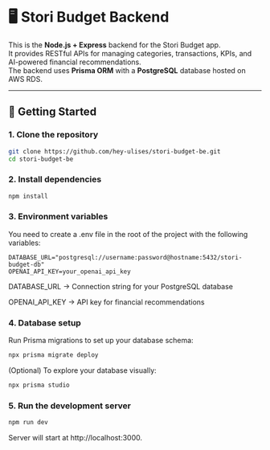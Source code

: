 # 🖥️ Stori Budget Backend

This is the **Node.js + Express** backend for the Stori Budget app.  
It provides RESTful APIs for managing categories, transactions, KPIs, and AI-powered financial recommendations.  
The backend uses **Prisma ORM** with a **PostgreSQL** database hosted on AWS RDS.  

---

## 🚀 Getting Started

### 1. Clone the repository
```bash
git clone https://github.com/hey-ulises/stori-budget-be.git
cd stori-budget-be
```

### 2. Install dependencies
```bash
npm install
```

### 3. Environment variables

You need to create a .env file in the root of the project with the following variables:

```env
DATABASE_URL="postgresql://username:password@hostname:5432/stori-budget-db"
OPENAI_API_KEY=your_openai_api_key
```

DATABASE_URL → Connection string for your PostgreSQL database

OPENAI_API_KEY → API key for financial recommendations 

### 4. Database setup

Run Prisma migrations to set up your database schema:

```bash
npx prisma migrate deploy
```

(Optional) To explore your database visually:

```bash
npx prisma studio
```

### 5. Run the development server
```bash
npm run dev
```
Server will start at http://localhost:3000.
